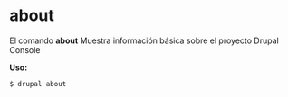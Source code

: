 # about
El comando **about** Muestra información básica sobre el proyecto Drupal Console

**Uso:**
```
$ drupal about 
```
